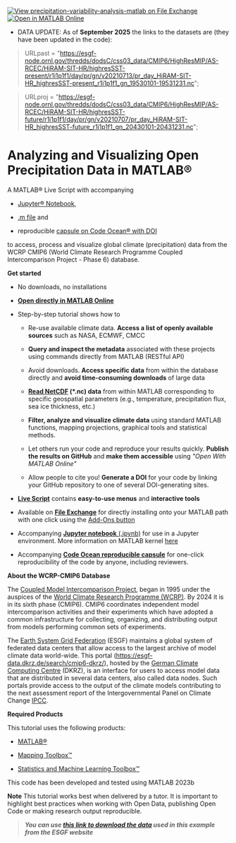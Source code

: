 [![View precipitation-variability-analysis-matlab on File Exchange](https://www.mathworks.com/matlabcentral/images/matlab-file-exchange.svg)](https://www.mathworks.com/matlabcentral/fileexchange/160986-precipitation-variability-analysis-matlab)
[![Open in MATLAB Online](https://www.mathworks.com/images/responsive/global/open-in-matlab-online.svg)](https://matlab.mathworks.com/open/github/v1?repo=mathworks/Precipitation-Variability-Analysis-MATLAB&file=Tutorial_LiveScript.mlx)

* DATA UPDATE: As of **September 2025** the links to the datasets are (they have been updated in the code):
> URLpast = "https://esgf-node.ornl.gov/thredds/dodsC/css03_data/CMIP6/HighResMIP/AS-RCEC/HiRAM-SIT-HR/highresSST-present/r1i1p1f1/day/pr/gn/v20210713/pr_day_HiRAM-SIT-HR_highresSST-present_r1i1p1f1_gn_19530101-19531231.nc";

> URLproj = "https://esgf-node.ornl.gov/thredds/dodsC/css03_data/CMIP6/HighResMIP/AS-RCEC/HiRAM-SIT-HR/highresSST-future/r1i1p1f1/day/pr/gn/v20210707/pr_day_HiRAM-SIT-HR_highresSST-future_r1i1p1f1_gn_20430101-20431231.nc";

# Analyzing and Visualizing Open Precipitation Data in MATLAB®

A MATLAB® Live Script with accompanying

-   [Jupyter®
    Notebook](https://github.com/mathworks/Precipitation-Variability-Analysis-MATLAB/blob/main/Tutorial_Jupyter_Notebook.ipynb),

-   [.m
    file](https://github.com/mathworks/Precipitation-Variability-Analysis-MATLAB/blob/main/Tutorial_mfile.m)
    and

-   reproducible [capsule on Code Ocean® with DOI](https://codeocean.com/capsule/0990523/tree/v2) 

to access, process and visualize global climate (precipitation) data
from the WCRP CMIP6 (World Climate Research Programme Coupled
Intercomparison Project - Phase 6) database.

**Get started**

-   No downloads, no installations

-   **[Open directly in MATLAB Online](https://matlab.mathworks.com/open/github/v1?repo=mathworks/Precipitation-Variability-Analysis-MATLAB&file=Analyzing_and_Visualizing_Open_Precipitation_Data.mlx)**

-   Step-by-step tutorial shows how to

    -   Re-use available climate data. **Access a list of openly
        available sources** such as NASA, ECMWF, CMCC

    -   **Query and inspect the metadata** associated with these
        projects using commands directly from MATLAB (RESTful API)

    -   Avoid downloads. **Access specific data** from within the
        database directly and **avoid time-consuming downloads** of
        large data

    -   **[Read NetCDF](https://uk.mathworks.com/help/matlab/network-common-data-form.html) (\*.nc) data** from within MATLAB corresponding to
        specific geospatial parameters (e.g., temperature, precipitation
        flux, sea ice thickness, etc.) 

    -   **Filter, analyze and visualize climate data** using standard
        MATLAB functions, mapping projections, graphical tools and
        statistical methods.

    -   Let others run your code and reproduce your results quickly.
        **Publish the results on GitHub** and **make them accessible**
        using *"Open With MATLAB Online"*

    -   Allow people to cite you! **Generate a DOI** for your code by
        linking your GitHub repository to one of several DOI-generating
        sites.

-   **[Live Script](https://uk.mathworks.com/products/matlab/live-editor.html)** contains **easy-to-use menus** and **interactive
    tools**

-   Available on [**File
    Exchange**](https://uk.mathworks.com/matlabcentral/fileexchange/160986-precipitation-variability-analysis-matlab)
    for directly installing onto your MATLAB path with one click using
    the [Add-Ons
    button](https://www.mathworks.com/help/matlab/matlab_env/get-add-ons.html)

-   Accompanying [**Jupyter notebook** (.ipynb)](https://github.com/mathworks/Precipitation-Variability-Analysis-MATLAB/blob/main/Tutorial_Jupyter_Notebook.ipynb) for use in a Jupyter
    environment. More information on MATLAB kernel
    [here](https://www.mathworks.com/products/reference-architectures/jupyter.html)

-   Accompanying [**Code Ocean reproducible capsule**](https://codeocean.com/capsule/0990523/tree/v2) for one-click
    reproducibility of the code by anyone, including reviewers.

**About the WCRP-CMIP6 Database**

The [Coupled Model Intercomparison
Project](https://www.wcrp-climate.org/wgcm-cmip), began in 1995 under
the auspices of the [World Climate Research Programme
(WCRP)](https://www.wcrp-climate.org/about-wcrp/wcrp-overview). By 2024
it is in its sixth phase (CMIP6). CMIP6 coordinates independent model
intercomparison activities and their
experiments which
have adopted a common infrastructure for collecting, organizing, and
distributing output from models performing common sets of experiments.

The [Earth System Grid Federation](http://esgf.llnl.gov/) (ESGF)
maintains a global system of federated data centers that allow access to
the largest archive of model climate data world-wide. This portal
(<https://esgf-data.dkrz.de/search/cmip6-dkrz/>), hosted by the [German
Climate Computing
Centre](https://www.dkrz.de/?set_language=en&cl=en) (DKRZ),
is an interface for users to access model data that are distributed in
several data centers, also called data nodes. Such portals provide
access to the output of the climate models contributing to the next
assessment report of the Intergovernmental Panel on Climate
Change [IPCC](http://www.ipcc.ch/). 



**Required Products**

This tutorial uses the following products:

-   [MATLAB®](https://www.mathworks.com/products/matlab.html)

-   [Mapping Toolbox™](https://www.mathworks.com/help/map/index.html)

-   [Statistics and Machine Learning Toolbox™](https://www.mathworks.com/help/stats/)

This code has been developed and tested using MATLAB 2023b

**Note** This tutorial works best when delivered by a tutor. It is
important to highlight best practices when working with Open Data,
publishing Open Code or making research output reproducible.
> ***You can use [this link to download the data](https://aims2.llnl.gov/search?project=CMIP6&activeFacets=%7B%22cf_standard_name%22%3A%22precipitation_flux%22%2C%22frequency%22%3A%22day%22%2C%22source_id%22%3A%22HiRAM-SIT-HR%22%7D) used in this example from the ESGF website***
